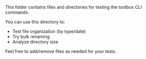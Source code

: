 This folder contains files and directories for testing the toolbox CLI commands.

You can use this directory to:
- Test file organization (by type/date)
- Try bulk renaming
- Analyze directory size

Feel free to add/remove files as needed for your tests.
